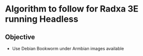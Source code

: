 # Algorithm to follow for Radxa 3E running Headless

## Objective
- Use Debian Bookworm under Armbian images available
